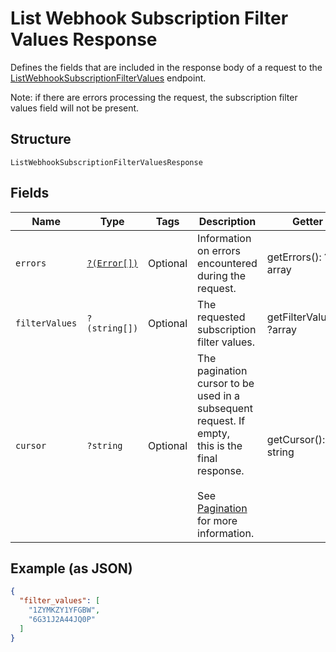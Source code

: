 
# List Webhook Subscription Filter Values Response

Defines the fields that are included in the response body of
a request to the [ListWebhookSubscriptionFilterValues](../../doc/apis/webhook-subscription-filters.md#list-webhook-subscription-filter-values) endpoint.

Note: if there are errors processing the request, the subscription filter values field will not be
present.

## Structure

`ListWebhookSubscriptionFilterValuesResponse`

## Fields

| Name | Type | Tags | Description | Getter | Setter |
|  --- | --- | --- | --- | --- | --- |
| `errors` | [`?(Error[])`](../../doc/models/error.md) | Optional | Information on errors encountered during the request. | getErrors(): ?array | setErrors(?array errors): void |
| `filterValues` | `?(string[])` | Optional | The requested subscription filter values. | getFilterValues(): ?array | setFilterValues(?array filterValues): void |
| `cursor` | `?string` | Optional | The pagination cursor to be used in a subsequent request. If empty,<br>this is the final response.<br><br>See [Pagination](https://developer.squareup.com/docs/basics/api101/pagination) for more information. | getCursor(): ?string | setCursor(?string cursor): void |

## Example (as JSON)

```json
{
  "filter_values": [
    "1ZYMKZY1YFGBW",
    "6G31J2A44JQ0P"
  ]
}
```

